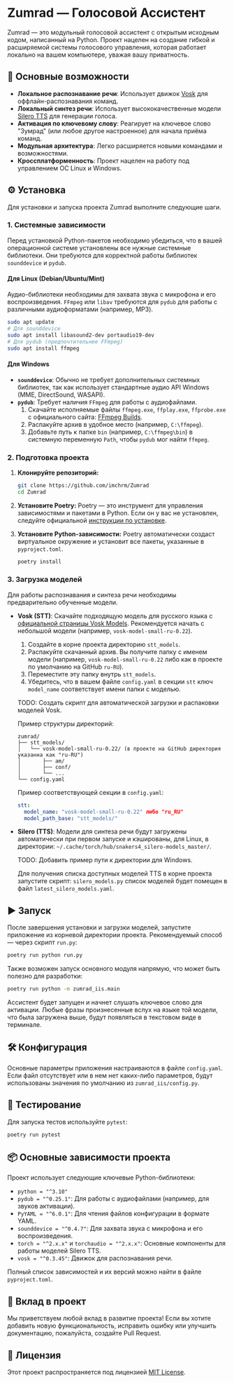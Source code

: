 
# Zumrad — Голосовой Ассистент

Zumrad — это модульный голосовой ассистент с открытым исходным кодом, написанный на Python. Проект нацелен на создание гибкой и расширяемой системы голосового управления, которая работает локально на вашем компьютере, уважая вашу приватность.

## 🚀 Основные возможности

*   **Локальное распознавание речи**: Использует движок [Vosk](https://alphacephei.com/vosk/) для оффлайн-распознавания команд.
*   **Локальный синтез речи**: Использует высококачественные модели [Silero TTS](https://github.com/snakers4/silero-models) для генерации голоса.
*   **Активация по ключевому слову**: Реагирует на ключевое слово "Зумрад" (или любое другое настроенное) для начала приёма команд.
*   **Модульная архитектура**: Легко расширяется новыми командами и возможностями.
*   **Кроссплатформенность**: Проект нацелен на работу под управлением ОС Linux и Windows.

## ⚙️ Установка

Для установки и запуска проекта Zumrad выполните следующие шаги.

### 1. Системные зависимости

Перед установкой Python-пакетов необходимо убедиться, что в вашей операционной системе установлены все нужные системные библиотеки. Они требуются для корректной работы библиотек `sounddevice` и `pydub`.

#### Для Linux (Debian/Ubuntu/Mint)

Аудио-библиотеки необходимы для захвата звука с микрофона и его воспроизведения. `FFmpeg` или `libav` требуются для `pydub` для работы с различными аудиоформатами (например, MP3).

```bash
sudo apt update
# Для sounddevice
sudo apt install libasound2-dev portaudio19-dev
# Для pydub (предпочтительнее FFmpeg)
sudo apt install ffmpeg
```

#### Для Windows

*   **`sounddevice`**: Обычно не требует дополнительных системных библиотек, так как использует стандартные аудио API Windows (MME, DirectSound, WASAPI).
*   **`pydub`**: Требует наличия `FFmpeg` для работы с аудиофайлами.
    1.  Скачайте исполняемые файлы `ffmpeg.exe`, `ffplay.exe`, `ffprobe.exe` с официального сайта: [FFmpeg Builds](https://www.gyan.dev/ffmpeg/builds/).
    2.  Распакуйте архив в удобное место (например, `C:\ffmpeg`).
    3.  Добавьте путь к папке `bin` (например, `C:\ffmpeg\bin`) в системную переменную `Path`, чтобы `pydub` мог найти `ffmpeg`.

### 2. Подготовка проекта

1.  **Клонируйте репозиторий:**
    ```bash
    git clone https://github.com/imchrm/Zumrad
    cd Zumrad
    ```

2.  **Установите Poetry:**
    Poetry — это инструмент для управления зависимостями и пакетами в Python. Если он у вас не установлен, следуйте официальной [инструкции по установке](https://python-poetry.org/docs/#installation).

3.  **Установите Python-зависимости:**
    Poetry автоматически создаст виртуальное окружение и установит все пакеты, указанные в `pyproject.toml`.
    ```bash
    poetry install
    ```

### 3. Загрузка моделей

Для работы распознавания и синтеза речи необходимы предварительно обученные модели.

*   **Vosk (STT)**: Скачайте подходящую модель для русского языка с [официальной страницы Vosk Models](https://alphacephei.com/vosk/models). Рекомендуется начать с небольшой модели (например, `vosk-model-small-ru-0.22`).

    1.  Создайте в корне проекта директорию `stt_models`.
    2.  Распакуйте скачанный архив. Вы получите папку с именем модели (например, `vosk-model-small-ru-0.22` либо как в проекте по умолчанию на GitHub `ru-RU`).
    3.  Переместите эту папку внутрь `stt_models`.
    4.  Убедитесь, что в вашем файле `config.yaml` в секции `stt` ключ `model_name` соответствует имени папки с моделью.

    TODO: Создать скрипт для автоматической загрузки и распаковки моделей Vosk.

    Пример структуры директорий:
    ```
    zumrad/
    ├── stt_models/
    │   └── vosk-model-small-ru-0.22/ (в проекте на GitHub директория указанна как "ru-RU")
    │       ├── am/
    │       ├── conf/
    │       └── ...
    └── config.yaml
    ```
    Пример соответствующей секции в `config.yaml`:
    ```yaml
    stt:
      model_name: "vosk-model-small-ru-0.22" либо "ru_RU"
      model_path_base: "stt_models/"
    ```

*   **Silero (TTS)**: Модели для синтеза речи будут загружены автоматически при первом запуске и кэшированы, для Linux, в директории: `~/.cache/torch/hub/snakers4_silero-models_master/`.

    TODO: Добавить пример пути к директории для Windows.

    Для получения списка доступных моделей TTS в корне проекта запустите скрипт: `silero_models.py`
    список моделей будет помещен в файл `latest_silero_models.yaml`.

## ▶️ Запуск

После завершения установки и загрузки моделей, запустите приложение из корневой директории проекта. Рекомендуемый способ — через скрипт `run.py`:

```bash
poetry run python run.py
```
Также возможен запуск основного модуля напрямую, что может быть полезно для разработки:
```bash
poetry run python -m zumrad_iis.main
```

Ассистент будет запущен и начнет слушать ключевое слово для активации.
Любые фразы произнесенные вслух на языке той модели, что была загружена выше, будут появляться в текстовом виде в терминале.

## 🛠️ Конфигурация

Основные параметры приложения настраиваются в файле `config.yaml`. Если файл отсутствует или в нем нет каких-либо параметров, будут использованы значения по умолчанию из `zumrad_iis/config.py`.

## 🧪 Тестирование

Для запуска тестов используйте `pytest`:

```bash
poetry run pytest
```

## 📦 Основные зависимости проекта

Проект использует следующие ключевые Python-библиотеки:

*   `python = "^3.10"`
*   `pydub = "^0.25.1"`: Для работы с аудиофайлами (например, для звуков активации).
*   `PyYAML = "^6.0.1"`: Для чтения файлов конфигурации в формате YAML.
*   `sounddevice = "^0.4.7"`: Для захвата звука с микрофона и его воспроизведения.
*   `torch = "^2.x.x"` и `torchaudio = "^2.x.x"`: Основные компоненты для работы моделей Silero TTS.
*   `vosk = "^0.3.45"`: Движок для распознавания речи.

Полный список зависимостей и их версий можно найти в файле `pyproject.toml`.

## 🤝 Вклад в проект

Мы приветствуем любой вклад в развитие проекта! Если вы хотите добавить новую функциональность, исправить ошибку или улучшить документацию, пожалуйста, создайте Pull Request.

## 📄 Лицензия

Этот проект распространяется под лицензией [MIT License](LICENSE).